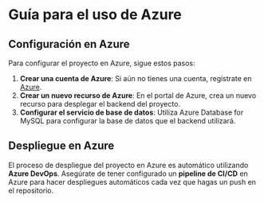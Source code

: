 # Guía para el uso de Azure

## Configuración en Azure

Para configurar el proyecto en Azure, sigue estos pasos:

1. **Crear una cuenta de Azure**: Si aún no tienes una cuenta, regístrate en [Azure](https://azure.microsoft.com/).
2. **Crear un nuevo recurso de Azure**: En el portal de Azure, crea un nuevo recurso para desplegar el backend del proyecto.
3. **Configurar el servicio de base de datos**: Utiliza Azure Database for MySQL para configurar la base de datos que el backend utilizará.

## Despliegue en Azure

El proceso de despliegue del proyecto en Azure es automático utilizando **Azure DevOps**. Asegúrate de tener configurado un **pipeline de CI/CD** en Azure para hacer despliegues automáticos cada vez que hagas un push en el repositorio.
